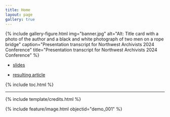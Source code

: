```yaml
---
title: Home
layout: page
gallery: true
---
```


{% include gallery-figure.html img="banner.jpg" alt="Alt: Title card with a photo of the author and a black and white photograph of two men on a rope bridge" caption="Presentation transcript for Northwest Archivists 2024 Conference" title="Presentation transcript for Northwest Archivists 2024 Conference" %}

* [slides](https://indd.adobe.com/view/a84ba9f4-08af-4be3-a4cb-574283a32525)

* [resulting article](https://maritimewa.org/story/through-a-filipino-lens-washington-state-cannery-workers-in-alaska/)

{% include toc.html %}

------

{% include template/credits.html %}

{% include feature/image.html objectid="demo_001" %}
